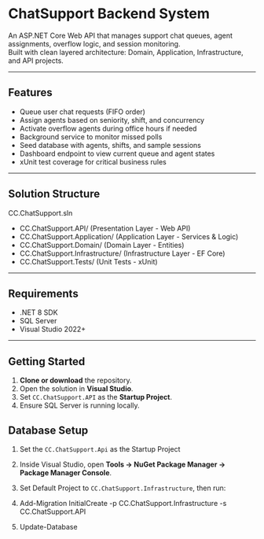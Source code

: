 # ChatSupport Backend System

An ASP.NET Core Web API that manages support chat queues, agent assignments, overflow logic, and session monitoring.  
Built with clean layered architecture: Domain, Application, Infrastructure, and API projects.

---

## Features

- Queue user chat requests (FIFO order)
- Assign agents based on seniority, shift, and concurrency
- Activate overflow agents during office hours if needed
- Background service to monitor missed polls
- Seed database with agents, shifts, and sample sessions
- Dashboard endpoint to view current queue and agent states
- xUnit test coverage for critical business rules

---

## Solution Structure

CC.ChatSupport.sln
- CC.ChatSupport.API/ (Presentation Layer - Web API)
- CC.ChatSupport.Application/ (Application Layer - Services & Logic)
- CC.ChatSupport.Domain/ (Domain Layer - Entities)
- CC.ChatSupport.Infrastructure/ (Infrastructure Layer - EF Core)
- CC.ChatSupport.Tests/ (Unit Tests - xUnit)

---

## Requirements

- .NET 8 SDK
- SQL Server
- Visual Studio 2022+ 

---

## Getting Started

1. **Clone or download** the repository.
2. Open the solution in **Visual Studio**.
3. Set `CC.ChatSupport.API` as the **Startup Project**.
4. Ensure SQL Server is running locally.

## Database Setup

1. Set the `CC.ChatSupport.Api` as the Startup Project
2. Inside Visual Studio, open **Tools → NuGet Package Manager → Package Manager Console**.
3. Set Default Project to `CC.ChatSupport.Infrastructure`, then run:

4. Add-Migration InitialCreate -p CC.ChatSupport.Infrastructure -s CC.ChatSupport.API
5. Update-Database